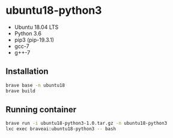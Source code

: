 # ubuntu18-python3

* Ubuntu 18.04 LTS
* Python 3.6
* pip3 (pip-19.3.1)
* gcc-7
* g++-7

## Installation

``` bash
brave base -n ubuntu18
brave build
```

## Running container

``` bash
brave run -i ubuntu18-python3-1.0.tar.gz -n ubuntu18-python3
lxc exec braveai:ubuntu18-python3 -- bash
```